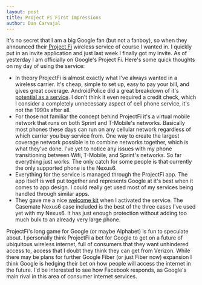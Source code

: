 ```yaml
---
layout: post
title: Project Fi First Impressions
author: Dan Carvajal
---
```

It's no secret that I am a big Google fan (but not a fanboy), so when they announced their [Project Fi](https://fi.google.com) wireless service of course I wanted in. I quickly put in an invite application and just last week I finally got my invite. As of yesterday I am officially on Google's Project Fi. Here's some quick thoughts on my day of using the service:

* In theory ProjectFi is almost exactly what I've always wanted in a wireless carrier. It's cheap, simple to set up, easy to pay your bill, and gives great coverage. AndroidPolice did a great breakdown of it's [potential as a service](http://www.androidpolice.com/2015/04/22/editorial-googles-project-fi-may-not-be-the-carrier-you-want-but-i-sure-as-hell-do/). I don't think it even required a credit check, which I consider a completely unnecessary aspect of cell phone service, it's not the 1990s after all.
* For those not familiar the concept behind ProjectFi it's a virtual mobile network that runs on both Sprint and T-Mobile's networks. Basically most phones these days can run on any cellular network regardless of which carrier you buy service from. One way to create the largest coverage network possible is to combine networks together, which is what they've done. I've yet to notice any issues with my phone transitioning between Wifi, T-Mobile, and Sprint's networks. So far everything just works. The only catch for some people is that currently the only supported phone is the Nexus6.
* Everything for the service is managed through the ProjectFi app. The app itself is well put together and represents Google at it's best when it comes to app design. I could really get used most of my services being handled through similar apps.
* They gave me a nice [welcome kit](http://www.androidpolice.com/2015/06/02/google-is-apparently-giving-project-fi-customers-who-also-ordered-a-nexus-6-welcome-kits-containing-a-case-earbuds-and-an-external-battery/) when I activated the service. The Casemate Nexus6 case included is the best of the three cases I've used yet with my Nexus6. It has just enough protection without adding too much bulk to an already very large phone.

ProjectFi's long game for Google (or maybe Alphabet) is fun to speculate about. I personally think ProjectFi a bet for Google to get on a future of ubiquitous wireless internet, full of consumers that they want unhindered access to, access that I doubt they think they can get from Verizon. While there may be plans for further Google Fiber (or just Fiber now) expansion I think Google is hedging their bet on how people will access the internet in the future. I'd be interested to see how Facebook responds, as Google's main rival in this area of consumer internet services.
